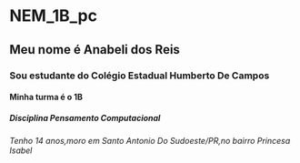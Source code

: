 # NEM_1B_pc
## Meu nome é Anabeli dos Reis
### Sou estudante do Colégio Estadual Humberto De Campos
#### Minha turma é o 1B
##### Disciplina Pensamento Computacional
###### Tenho 14 anos,moro em Santo Antonio Do Sudoeste/PR,no bairro Princesa Isabel

